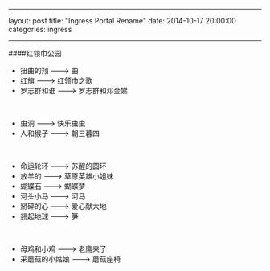 
---
layout: post
title:  "Ingress Portal Rename"
date:   2014-10-17 20:00:00
categories: ingress

---


####红领巾公园

- 扭曲的翔 ---> 曲
- 红旗 ---> 红领巾之歌
- 罗志群和谁 ---> 罗志群和邓金娣

<br>

- 虫洞 ---> 快乐虫虫
- 人和猴子 ---> 朝三暮四

<br>

- 命运轮环 ---> 苏醒的圆环
- 放羊的 ---> 草原英雄小姐妹
- 蝴蝶石 ---> 蝴蝶梦
- 河头小马 ---> 河马
- 掰碎的心 ---> 爱心献大地
- 翘起地球 ---> 笋

<br>

- 母鸡和小鸡 ---> 老鹰来了
- 采蘑菇的小姑娘 ---> 蘑菇座椅




